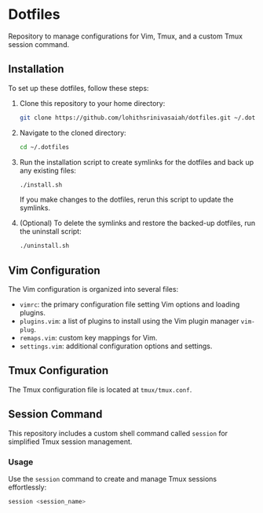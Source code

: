 # Dotfiles

Repository to manage configurations for Vim, Tmux, and a custom Tmux session command.

## Installation

To set up these dotfiles, follow these steps:

1. Clone this repository to your home directory:
    ```sh
    git clone https://github.com/lohithsrinivasaiah/dotfiles.git ~/.dotfiles
    ```

2. Navigate to the cloned directory:
    ```sh
    cd ~/.dotfiles
    ```

3. Run the installation script to create symlinks for the dotfiles and back up any existing files:
    ```sh
    ./install.sh
    ```
    If you make changes to the dotfiles, rerun this script to update the symlinks.

4. (Optional) To delete the symlinks and restore the backed-up dotfiles, run the uninstall script:
    ```sh
    ./uninstall.sh
    ```

## Vim Configuration

The Vim configuration is organized into several files:

- `vimrc`: the primary configuration file setting Vim options and loading plugins.
- `plugins.vim`: a list of plugins to install using the Vim plugin manager `vim-plug`.
- `remaps.vim`: custom key mappings for Vim.
- `settings.vim`: additional configuration options and settings.

## Tmux Configuration

The Tmux configuration file is located at `tmux/tmux.conf`.

## Session Command

This repository includes a custom shell command called `session` for simplified Tmux session management.

### Usage

Use the `session` command to create and manage Tmux sessions effortlessly:
```sh
session <session_name>

